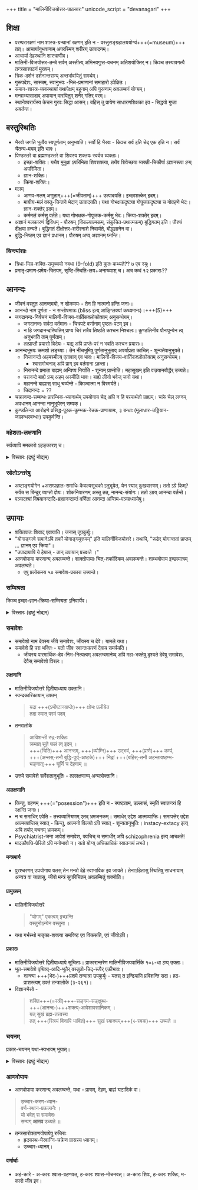 +++
title = "मालिनीविजयोत्तर-पाठसारः"
unicode_script = "devanagari"
+++

## शिक्षा
- परम्परारक्षणं नाम शास्त्र-ग्रन्थानां रक्षणम् इति न - वस्तुसङ्ग्रहालययोग्यं+++(=museum)+++ तत्। आचार्यानुभवानाम् अपरस्मिन् शरीरय् उत्पादनम्।
- आचार्या देहस्थानि शास्त्राणीव।
- मालिनी-विजयोत्तर-तन्त्रे सर्वम् अस्तीत्य् अभिनवगुप्त-वचनम् अतिशयोक्तिर् न। किञ्च तस्यावगत्यै तन्त्रसारपठनं मुख्यम्। 
- त्रिक-दर्शनं दर्शनान्तराण्य् अन्तर्भावयितुं समर्थम्।
- गुरूपदेशः, सास्त्रम्, स्वानुभवः -भिन्न-प्रमाणानां समाहारो ऽपेक्षितः।
- समान-शास्त्र-व्यवस्थायां यथापेक्षम् बहूनाम् अपि गुरूणाम् अवलम्बनं योग्यम्। 
- मन्त्राभ्यासादाव् अपायान् वारयितुम् शनैर् गतिर् वरम्।  
- स्थानेश्वरार्यस्य केचन गुरवः सिद्धा आसन्। बहिस् तु प्रायेण साधारणशिक्षका इव - सिद्धयो गुप्ता अवर्तन्त।

## वस्तुस्थितिः
- भैरवो जगति भूत्वैव स्वपूर्णताम् अनुभवति। सर्वो हि भैरवः - किञ्च सर्व इति चेद् एक इति न। सर्वं चैतन्य-मयम् इति भावः।
- पिण्डस्तरे वा ब्रह्माण्डस्तरे वा शिवस्य शक्तयः स्वर्वत्र व्यक्ताः।
  - इच्छा-शक्तिः। यथैव मुमुक्षा ऽपरिमिता शिवशक्त्या, तथैव शिवेच्छया व्यक्ती-चिकीर्षा ऽज्ञानरूपा ऽप्य् अपरिमिता।
  - ज्ञान-शक्तिः। 
  - क्रिया-शक्तिः। 
- मलम्
  - आणव-मलम् अणुताम्+++(=जीवताम्)+++ उत्पादयति। इच्छाशत्केर् इदम्।
  - मायीय-मलं वस्तु-चिन्तने भेदान् उत्पादयति। यथा गोभक्षकदृष्ट्या गोपूजकदृष्ट्या च गोग्रहणे भेदः। ज्ञान-शक्तेर् इदम्।
  - कर्ममलं कर्मसु वर्तते। यथा गोभक्षक-गोपूजक-कर्मसु भेदः। क्रिया-शक्तेर् इदम्।
- अज्ञानं मलकारणं द्विविधम् - पौरुषम् (विकल्पात्मकम्, संकुचित-प्रथात्मकम्) बुद्धिगतम् इति। पौरुषं दीक्षया हन्यते। बुद्धिगतं दीक्षोत्तर-शरीरनाशे निवार्यते, बौद्धज्ञानेन वा।  
- बुद्धि-निष्ठम् एव ज्ञानं प्रधानम्। पौरुषम् अप्य् अज्ञानम् घ्नन्ति। 

### चिन्त्यांशाः
- त्रिधा-भिन्न-शक्ति-समुच्चयो नवधा (9-fold) इति कुतः कथ्यते?? ७ एव स्युः। 
- प्रमातृ-प्रमाण-प्रमेय-त्रितयम्, सृष्टि-स्थिति-लय+अनाख्याश् च। अत्र कथं १२ प्रकाराः??

## आनन्दः
- जीवनं वस्तुत आनन्दमयो, न शोकमयः - तेन हि नात्मनो हन्ति जनाः।
- आनन्दो नाम पूर्णता - न सन्तोषमात्रः (bliss इत्य् आङ्ग्लिक्यां कथ्यमानः)।+++(5)+++
- जगदानन्द-निर्वचनं मालिनी-विजय-वार्तिकश्लोकोक्तम् अनुसन्धेयम्।
  - जगदानन्दः सर्वदा वर्तमानः - चित्रपटे वर्णानाम् पृष्ठतः पटम् इव।
  - न हि जगदानन्दस्थितिम् प्राप्य चिरं तत्रैव तिष्ठति कश्चन निश्चलः। कुण्डलिनीव पौनःपुन्येन त्व् अनुभवति ताम् पूर्णताम्।
  - तत्प्राप्तौ प्रयासो विदेयः - यद्य् अपि प्राप्तेः परं न भवति कश्चन प्रयासः।
- आनन्दभूमयः क्रमशो लङ्घ्याः। तेन नीचभूमिषु पूर्णतानुभूताव् अपर्याप्रता काचित् - शून्यतेवानुभूयते।
  - निजानन्दो अहमस्मीत्य् एतावान् एव भावः। मालिनी-विजय-वार्तिकश्लोकोक्तम् अनुसन्धेयम्।
    - श्वासमोचनाद् अपि प्राग् इव वर्तमाना ऽहन्ता।
  - निरानन्दे प्रमाता बाह्यम् अन्विष्य निर्याति - शून्यम् प्राप्नोति। महासुखम् इति वज्रयानबौद्धैर् उच्यते।
  - परानन्दे बाह्ये ऽप्य् अहम् अस्मीति भावः। बाह्ये लीनो भवेज् जनो यथा।
  - महानन्दे बाह्यास् साधु चर्व्यन्ते - किञ्चात्मा न विस्मर्यते।
  - चिदानन्दः = ??
- चक्रानन्द-सम्बन्धः प्रारम्भिक-ध्यानार्थम् उपयोगाय चेद् अपि न हि परमार्थतो ग्राह्यम्। चक्रे चेल् लग्नम् अवधानम् आनन्दा नानुभूयेरन् सम्यक्।
- कुण्डलिन्या आरोहणे प्रसिद्ध-पूरक-कुम्भक-रेचक-प्राणायामः, ३ बन्धाः (मूलाधार-उड्डियान-जालन्धरबन्धाः) उपकुर्वन्ति।

### महेशता-लक्षणानि
सर्वव्यापि ममकारो ऽहङ्कारश् च। 

<details><summary>विस्तारः (द्रष्टुं नोद्यम्)</summary>

- मालिनीविजयोत्तरोक्तो भावः -
  > अहम् एव परं तत्त्वं  
  > मयि सर्वम् इदं जगत् ।
- ईश्वरप्रत्यभिज्ञाकारिकायाम्
  > सर्वो ममायं विभव  
  इत्येवं परिजानतः।  
  विश्वात्मनो विकल्पानां  
  प्रसरे ऽपि महेशता  ॥

#### शिवदृष्टौ
> सङ्कल्प-प्रभवं सर्वं  
जगद् एतद् अनन्तकम् ।  
सर्वं ममेति निर्व्यूढे  
स्यात् तद् एक-मयो भवः

> सर्वाकाराभिमानेन  
ममेति-दृढ-सक्तिना ।  
सर्वाकार-समापत्तिर्  
अनन्तैवोपजायते ॥
</details>



### स्रोतोऽन्तरेषु
- अष्टाङ्गयोगेन +असम्प्रज्ञात-समाधिः कैवल्यसूचको ऽनुभूयेत, येन स्याद् दुःखवारणम्। ततो ऽग्रे किम्? सर्वत्र स बिन्दुर् व्याप्तो ज्ञेयः। शोकनिवारणम् अस्तु तत्, नानन्द-संयोगः। ततो ऽग्रय् आनन्दा वर्तन्ते।
- पञ्चदश्यां विषयानन्दादि-ब्रह्मानन्दान्तं वर्णिता आनन्दा अन्तिम-पञ्चाध्यायेषु। 

## उपायाः
- शक्तिपातः शिवाद् एवायाति। जनास् तूपकुर्युः। 
- "योगाङ्गत्वे समानेऽपि तर्को योगाङ्गमुत्तमम्" इति मालिनीविजयोत्तरे। तथापि, "रूढेर् योगान्ततां प्राप्तम् … ज्ञानम् एव क्रिया"।  
- "उपादायापि ये हेयास् - तान् उपायान् प्रचक्षते ।"
- आणवोपाया करणान्य् अवलम्बन्ते। शाक्तोपायाः चित्-तर्कादिकम् अवलम्बन्ते। शाम्भवोपाय इच्छामात्रम् अवलम्बते।
  - एषु प्रत्येकस्य ५० समावेश-प्रकारा उच्यन्ते।

### सम्मिश्रता
किञ्च इच्छा-ज्ञान-क्रिया-सम्मिश्रता ऽनिवार्येव। 

<details><summary>विस्तारः (द्रष्टुं नोद्यम्)</summary>

> क्रियादिकाः शक्तयस्,  
> ताः संविद्-रूपाधिका न हि ।

अपि च 

> न सोऽस्ति प्रत्ययो लोके यः शब्दानुगमं विना ।  
> अनुविद्धमिव ज्ञानं सर्वं शब्देन भासते ॥  
</details>




### समावेशः
- समावेशो नाम देवस्य जीवे समावेशः, जीवस्य च देवे। यामले यथा।
- समावेशे हि परा भक्तिः - यतो जीवः स्वान्तःकरणं देवाय समर्पयति।  
  - जीवस्य पारमार्थिक-देव-निभ-नित्यत्वम् अवलम्बमानेष्व् अपि महा-भक्तेषु दृश्यते देवेषु समावेशः, देवैस् समावेशो विरलः। 

#### लक्षणानि
- मालिनीविजयोत्तरे द्वितीयाध्याय उक्तानि।
- स्पन्दकारिकायाम् उक्तम्  
  > यदा +++(ऽभीष्टानवाप्तेः)+++ क्षोभः प्रलीयेत  
  > तदा स्यात् परमं पदम्
- तन्त्रालोके    
  > आविशन्ती रुद्र-शक्तिः  
  क्रमात् सूते फलं त्व् इदम् ।  
  +++(चिति)+++ आनन्दम्, +++(व्योम्नि)+++ उद्भवं, +++(प्राणे)+++ कम्पं,  
  +++(अन्तस्-तनौ बुद्धि-पुर्य्-अष्टके)+++ निद्रां +++(बहिस्-तनौ अहन्तावष्टम्भ-भङ्गात्)+++  घूर्णिं च देहगाम् ॥
- उत्तमे समावेशे सर्वेशतानुभूतिः - तल्लक्षणान्य् अन्यत्रोक्तानि। 

#### अलक्षणानि
- किन्तु, ग्रहणम् +++(="posession")+++ इति न - स्पष्टताम्, उल्लासं, स्मृतिं स्वातन्त्र्यं हि रक्षन्ति जनाः।
- न च समाधिर् एवेति - तत्त्वव्यामिश्रणम् एतद् भ्रमजनकम्। समाधेर् उद्देश आत्मव्याप्तिः। समापत्तेर् उद्देश आत्मव्याप्तिस् स्यात् - किन्तु, आत्मनो विलयो ऽपि स्यात् - शून्यतानुभूतिः। instacy-extacy इत्य् अपि तयोर् वचनम् भ्रामकम्।
- Psychiatrist-जना आवेशं समावेश, क्वचिच् च समाधीर् अपि schizophrenia इत्य् आचक्षते!  
- मादकौषधि-प्रेरितो ऽपि मनोभावो न। यतो योग्य् अधिकाधिकं स्वातन्त्र्यं लभते।


#### मन्त्रमार्गः
- पुरश्चरणम् उपयोगाय यतस् तेन मन्त्रो देहे स्वाभाविक इव जायते। तेनाऽहितासु स्थितिषु साधनायाम् अन्यत्र वा जातासु, जीवो मन्त्रं सुपरिचितम् अवलम्बितुं शक्नोति। 

#### प्रामुख्यम्
- मालिनीविजयोत्तरे 
  > "योगम्" एकत्वम् इच्छन्ति  
  > वस्तुनोऽन्येन वस्तुना ।
- यथा गर्भस्थो मातृका-शक्त्या समविष्ट एव विकसति, एवं जीवोऽपि। 

#### प्रकाराः
- मालिनीविजयोत्तरे द्वितीयाध्याये सूचिताः। प्राकारान्तरेण मालिनीविजयवार्त्तिके १०८-धा ऽप्य् उक्ताः।
- भूत-समावेशे पृथिव्य्-आदि-भूतैर् वस्तुतो-चिद्-रूपैर् एकीभावः।
  - शान्त्या +++(भेद-)+++प्रशमे तन्मात्रा उपकुर्युः - यतस् त इन्द्रियाणि प्रविशन्ति सदा। हठ-प्राशस्त्यम् उक्तं तन्त्रालोके (३-२६१)।
- विज्ञानभैरवे - 
  > शक्ति+++(=स्त्री)+++-सङ्गम-सङ्क्षुब्ध-  
  > +++(आनन्द-)+++शक्त्य्-आवेशावसानिकम् ।  
  > यत् सुखं ब्रह्म-तत्त्वस्य  
  तत् +++(स्त्रियं विनापि भावितं)+++ सुखं स्वाक्यम्+++(←स्वक)+++ उच्यते ॥

### चयनम्
प्रकार-चयनम् यथा-स्वभावम् भूयात्। 

<details><summary>विस्तारः (द्रष्टुं नोद्यम्)</summary>
उपाये नाग्रहः कार्य,  
उपेया भैरवी स्थितिः।  
यासौ स्वसंवित् ताम् एव,  
सर्वोपायां समाविशेत्।

मालिनीविजयवार्त्तिके यथा -

यत् किञ्चिन् मानसाह्लादि  
यत्र क्वापीन्द्रिय-स्थितौ ।  
योज्यते बोध-सद्-ब्रह्म-  
धाम्नि ब्रह्म-विलात्मनि ॥१२४॥

आत्मानुसारि-सद्भाव-  
समावेश-दशाऽऽश्रयात् ।  
तत् तत् पर-कुलेशान+++(←आत्म)+++-  
शक्ति+++(←मनो-बुद्धीन्द्रिय)+++-चक्रार्चना-क्रमे ॥१२५॥

प्रयात्य् एवाप्रयत्नेन  
करणत्वं स्वभावतः ।

</details>


### आणवोपायः
- आणवोपाया करणान्य् अवलम्बन्ते, यथा - प्राणम्, देहम्, बाह्यं घटादिकं वा। 

> उच्चार-करण-ध्यान-  
वर्ण-स्थान-प्रकल्पनैः ।  
यो भवेत् स समावेशः  
सम्यग् **आणव** उच्यते ॥


- तन्त्रसारोक्ताणवोपायेषु रुचिराः 
  - हृदयस्थ-भैरवाग्नि-चक्रेण ग्रासस्य ध्यानम्।
  - उच्चार-ध्यानम्।


#### वर्णार्थाः
- अहं-कारे - अ-कारः श्वास-ग्रहणवत्, ह-कारः श्वास-मोचनवत्। अ-कारः शिवः, ह-कारः शक्तिः, म-कारो जीव इव। 


